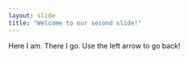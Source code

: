 ```yaml
---
layout: slide
title: "Welcome to our second slide!"
---
```

Here I am.  There I go.
Use the left arrow to go back!
